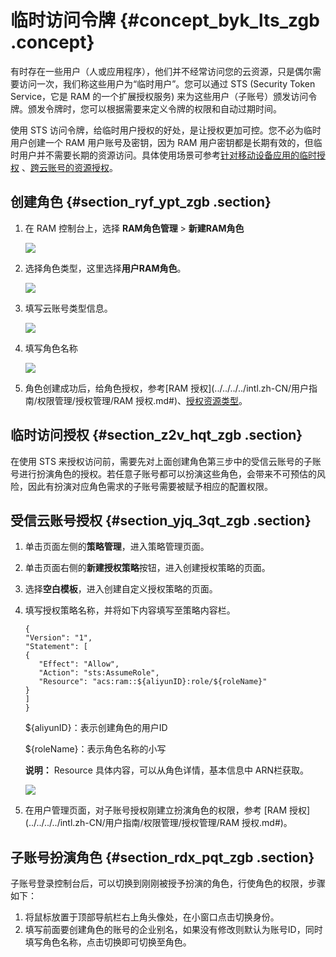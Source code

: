 # 临时访问令牌 {#concept_byk_lts_zgb .concept}

有时存在一些用户（人或应用程序），他们并不经常访问您的云资源，只是偶尔需要访问一次，我们称这些用户为“临时用户”。您可以通过 STS \(Security Token Service，它是 RAM 的一个扩展授权服务\) 来为这些用户（子账号）颁发访问令牌。颁发令牌时，您可以根据需要来定义令牌的权限和自动过期时间。

使用 STS 访问令牌，给临时用户授权的好处，是让授权更加可控。您不必为临时用户创建一个 RAM 用户账号及密钥，因为 RAM 用户密钥都是长期有效的，但临时用户并不需要长期的资源访问。具体使用场景可参考[针对移动设备应用的临时授权](../../../../intl.zh-CN/用户指南/典型场景/针对移动设备应用的临时授权.md#) 、[跨云账号的资源授权](../../../../intl.zh-CN/用户指南/典型场景/跨云账号的资源授权.md#)。

## 创建角色 {#section_ryf_ypt_zgb .section}

1.  在 RAM 控制台上，选择 **RAM角色管理** \> **新建RAM角色**

    ![](http://static-aliyun-doc.oss-cn-hangzhou.aliyuncs.com/assets/img/134307/155964053840209_zh-CN.png)

2.  选择角色类型，这里选择**用户RAM角色**。

    ![](http://static-aliyun-doc.oss-cn-hangzhou.aliyuncs.com/assets/img/134307/155964053840210_zh-CN.png)

3.  填写云账号类型信息。

    ![](http://static-aliyun-doc.oss-cn-hangzhou.aliyuncs.com/assets/img/134307/155964053840211_zh-CN.png)

4.  填写角色名称

    ![](http://static-aliyun-doc.oss-cn-hangzhou.aliyuncs.com/assets/img/134307/155964053940212_zh-CN.png)

5.  角色创建成功后，给角色授权，参考[RAM 授权](../../../../intl.zh-CN/用户指南/权限管理/授权管理/RAM 授权.md#)、[授权资源类型](intl.zh-CN/用户指南/访问控制/授权资源类型.md#)。

## 临时访问授权 {#section_z2v_hqt_zgb .section}

在使用 STS 来授权访问前，需要先对上面创建角色第三步中的受信云账号的子账号进行扮演角色的授权。若任意子账号都可以扮演这些角色，会带来不可预估的风险，因此有扮演对应角色需求的子账号需要被赋予相应的配置权限。

## 受信云账号授权 {#section_yjq_3qt_zgb .section}

1.  单击页面左侧的**策略管理**，进入策略管理页面。
2.  单击页面右侧的**新建授权策略**按钮，进入创建授权策略的页面。
3.  选择**空白模板**，进入创建自定义授权策略的页面。
4.  填写授权策略名称，并将如下内容填写至策略内容栏。

    ```
    {
    "Version": "1",
    "Statement": [
    {
       "Effect": "Allow",
       "Action": "sts:AssumeRole",
       "Resource": "acs:ram::${aliyunID}:role/${roleName}"
    }
    ]
    }
    ```

    $\{aliyunID\}：表示创建角色的用户ID

    $\{roleName\}：表示角色名称的小写

    **说明：** Resource 具体内容，可以从角色详情，基本信息中 ARN栏获取。

    ![](http://static-aliyun-doc.oss-cn-hangzhou.aliyuncs.com/assets/img/134307/155964053940213_zh-CN.png)

5.  在用户管理页面，对子账号授权刚建立扮演角色的权限，参考 [RAM 授权](../../../../intl.zh-CN/用户指南/权限管理/授权管理/RAM 授权.md#)。

## 子账号扮演角色 {#section_rdx_pqt_zgb .section}

子账号登录控制台后，可以切换到刚刚被授予扮演的角色，行使角色的权限，步骤如下：

1.  将鼠标放置于顶部导航栏右上角头像处，在小窗口点击切换身份。
2.  填写前面要创建角色的账号的企业别名，如果没有修改则默认为账号ID，同时填写角色名称，点击切换即可切换至角色。

